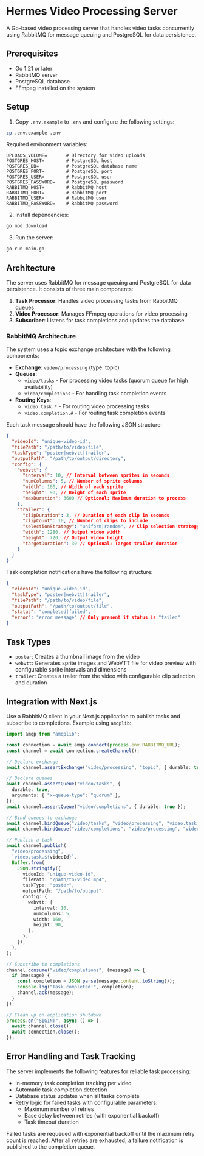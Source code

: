# Hermes Video Processing Server

A Go-based video processing server that handles video tasks concurrently using RabbitMQ for message queuing and PostgreSQL for data persistence.

## Prerequisites

- Go 1.21 or later
- RabbitMQ server
- PostgreSQL database
- FFmpeg installed on the system

## Setup

1. Copy `.env.example` to `.env` and configure the following settings:

```bash
cp .env.example .env
```

Required environment variables:

```
UPLOADS_VOLUME=       # Directory for video uploads
POSTGRES_HOST=        # PostgreSQL host
POSTGRES_DB=          # PostgreSQL database name
POSTGRES_PORT=        # PostgreSQL port
POSTGRES_USER=        # PostgreSQL user
POSTGRES_PASSWORD=    # PostgreSQL password
RABBITMQ_HOST=        # RabbitMQ host
RABBITMQ_PORT=        # RabbitMQ port
RABBITMQ_USER=        # RabbitMQ user
RABBITMQ_PASSWORD=    # RabbitMQ password
```

2. Install dependencies:

```bash
go mod download
```

3. Run the server:

```bash
go run main.go
```

## Architecture

The server uses RabbitMQ for message queuing and PostgreSQL for data persistence. It consists of three main components:

1. **Task Processor**: Handles video processing tasks from RabbitMQ queues
2. **Video Processor**: Manages FFmpeg operations for video processing
3. **Subscriber**: Listens for task completions and updates the database

### RabbitMQ Architecture

The system uses a topic exchange architecture with the following components:

- **Exchange**: `video/processing` (type: topic)
- **Queues**:
  - `video/tasks` - For processing video tasks (quorum queue for high availability)
  - `video/completions` - For handling task completion events
- **Routing Keys**:
  - `video.task.*` - For routing video processing tasks
  - `video.completion.#` - For routing task completion events

Each task message should have the following JSON structure:

```json
{
  "videoId": "unique-video-id",
  "filePath": "/path/to/video/file",
  "taskType": "poster|webvtt|trailer",
  "outputPath": "/path/to/output/directory",
  "config": {
    "webvtt": {
      "interval": 10, // Interval between sprites in seconds
      "numColumns": 5, // Number of sprite columns
      "width": 160, // Width of each sprite
      "height": 90, // Height of each sprite
      "maxDuration": 3600 // Optional: Maximum duration to process
    },
    "trailer": {
      "clipDuration": 3, // Duration of each clip in seconds
      "clipCount": 10, // Number of clips to include
      "selectionStrategy": "uniform|random", // Clip selection strategy
      "width": 1280, // Output video width
      "height": 720, // Output video height
      "targetDuration": 30 // Optional: Target trailer duration
    }
  }
}
```

Task completion notifications have the following structure:

```json
{
  "videoId": "unique-video-id",
  "taskType": "poster|webvtt|trailer",
  "filePath": "/path/to/video/file",
  "outputPath": "/path/to/output/file",
  "status": "completed|failed",
  "error": "error message" // Only present if status is "failed"
}
```

## Task Types

- `poster`: Creates a thumbnail image from the video
- `webvtt`: Generates sprite images and WebVTT file for video preview with configurable sprite intervals and dimensions
- `trailer`: Creates a trailer from the video with configurable clip selection and duration

## Integration with Next.js

Use a RabbitMQ client in your Next.js application to publish tasks and subscribe to completions. Example using `amqplib`:

```typescript
import amqp from "amqplib";

const connection = await amqp.connect(process.env.RABBITMQ_URL);
const channel = await connection.createChannel();

// Declare exchange
await channel.assertExchange("video/processing", "topic", { durable: true });

// Declare queues
await channel.assertQueue("video/tasks", {
  durable: true,
  arguments: { "x-queue-type": "quorum" },
});
await channel.assertQueue("video/completions", { durable: true });

// Bind queues to exchange
await channel.bindQueue("video/tasks", "video/processing", "video.task.{videoId}");
await channel.bindQueue("video/completions", "video/processing", "video.completion");

// Publish a task
await channel.publish(
  "video/processing",
  `video.task.${videoId}`,
  Buffer.from(
    JSON.stringify({
      videoId: "unique-video-id",
      filePath: "/path/to/video.mp4",
      taskType: "poster",
      outputPath: "/path/to/output",
      config: {
        webvtt: {
          interval: 10,
          numColumns: 5,
          width: 160,
          height: 90,
        },
      },
    }),
  ),
);

// Subscribe to completions
channel.consume("video/completions", (message) => {
  if (message) {
    const completion = JSON.parse(message.content.toString());
    console.log("Task completed:", completion);
    channel.ack(message);
  }
});

// Clean up on application shutdown
process.on("SIGINT", async () => {
  await channel.close();
  await connection.close();
});
```

## Error Handling and Task Tracking

The server implements the following features for reliable task processing:

- In-memory task completion tracking per video
- Automatic task completion detection
- Database status updates when all tasks complete
- Retry logic for failed tasks with configurable parameters:
  - Maximum number of retries
  - Base delay between retries (with exponential backoff)
  - Task timeout duration

Failed tasks are requeued with exponential backoff until the maximum retry count is reached. After all retries are exhausted, a failure notification is published to the completion queue.
